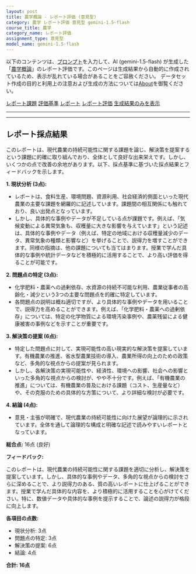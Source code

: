 ```yaml
---
layout: post
title: 農学概論 - レポート評価 (意見型)
category: 農学 レポート評価 意見型 gemini-1.5-flash
course_title: 農学
category_name: レポート評価
assignment_type: 意見型
model_name: gemini-1.5-flash
---
```


以下のコンテンツは、[プロンプト](https://github.com/takedatoshiyuki/synthetic_assignments/tree/main/generated/農学/gemini-1.5-flash/prompt_レポート評価-意見型.md)を入力して、AI (gemini-1.5-flash) が生成した「[農学概論](/contents/農学/)」のレポート評価です。このページは生成結果から自動的に作成されているため、表示が乱れている場合があることをご容赦ください。
データセット作成の目的と利用上の注意および生成の方法については[About](/About)を御覧ください。

[レポート課題](../レポート課題-意見型)
[評価基準](../評価基準-意見型)
[レポート](../レポート-意見型)
[レポート評価](../レポート評価-意見型)
[生成結果のみを表示](https://github.com/takedatoshiyuki/synthetic_assignments/tree/main/generated/農学/gemini-1.5-flash/レポート評価-意見型.md)
  

***
***
  
## レポート採点結果

このレポートは、現代農業の持続可能性に関する課題を論じ、解決策を提案するという課題に的確に取り組んでおり、全体として良好な出来栄えです。しかし、いくつかの点で改善の余地があります。以下、採点基準に基づいた採点結果とフィードバックを示します。


**1. 現状分析 (3点):**

* レポートは、食料生産、環境問題、資源利用、社会経済的側面といった現代農業の主要な課題を網羅的に記述しています。課題間の相互関係にも触れており、良い出発点となっています。
* しかし、具体的な事例やデータが不足している点が課題です。例えば、「気候変動による異常気象も、収穫量に大きな影響を与えています」という記述は、具体的な事例やデータ（例えば、特定の地域における収穫量減少のデータ、異常気象の種類と影響など）を挙げることで、説得力を増すことができます。同様の指摘は、他の課題についても当てはまります。授業で学んだ具体的な事例や統計データなどを積極的に活用することで、より高い評価を得ることが可能です。


**2. 問題点の特定 (3点):**

* 化学肥料・農薬への過剰依存、水資源の持続不可能な利用、農業従事者の高齢化・減少という3つの主要な問題点を的確に特定しています。
* 各問題点の説明は概ね適切ですが、より具体的な事例やデータを用いることで、説得力を高めることができます。例えば、「化学肥料・農薬への過剰依存」については、特定の化学物質による環境汚染事例や、農薬残留による健康被害の事例などを示すことが重要です。


**3. 解決策の提案 (6点):**

* 特定した問題点に対して、実現可能性の高い現実的な解決策を提案しています。有機農業の推進、省水型農業技術の導入、農業所得の向上のための政策など、多角的な視点からの提案が見られます。
* しかし、各解決策の実現可能性や、経済性、環境への影響、社会への影響といった多角的な視点からの検討が、やや不十分です。例えば、「有機農業の推進」については、有機農業の普及における課題（コスト、生産量など）や、その克服のための具体的な方策について、より詳細な検討が必要です。


**4. 結論 (4点):**

* 意見・主張が明確で、現代農業の持続可能性に向けた展望が論理的に示されています。全体を通して論理的な構成と明確な記述で読みやすいレポートとなっています。


**総合点:** 16点 (良好)


**フィードバック:**

このレポートは、現代農業の持続可能性に関する課題を適切に分析し、解決策を提案しています。しかし、具体的な事例やデータ、多角的な視点からの検討をさらに深めることで、より説得力のある、質の高いレポートに仕上げることができます。授業で学んだ具体的な内容を、より積極的に活用することを心がけてください。特に、数値データや具体的な事例を提示することで、論述の説得力が格段に向上します。


**各項目の点数:**

* 現状分析: 3点
* 問題点の特定: 3点
* 解決策の提案: 6点
* 結論: 4点

**合計: 16点**
